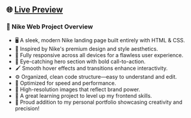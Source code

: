 ## 🌐 [Live Preview](https://shaktisinh0044.github.io/Nike-Web/)

### 👟 Nike Web Project Overview

- 🖥️ A sleek, modern Nike landing page built entirely with HTML & CSS.  
- 👟 Inspired by Nike's premium design and style aesthetics.  
- 🎯 Fully responsive across all devices for a flawless user experience.  
- 🌈 Eye-catching hero section with bold call-to-action.  
- 🖌️ Smooth hover effects and transitions enhance interactivity.  
- ⚙️ Organized, clean code structure—easy to understand and edit.  
- 🚀 Optimized for speed and performance.  
- 📸 High-resolution images that reflect brand power.  
- 🧠 A great learning project to level up my frontend skills.  
- 💼 Proud addition to my personal portfolio showcasing creativity and precision!
